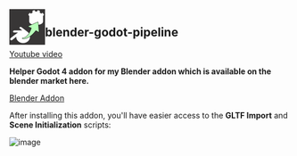 <img src="addons/blender_godot_pipeline/icon.png" width="64" align="left" />

## blender-godot-pipeline

[Youtube video](https://www.youtube.com/watch?v=Igqqg7R-4sA)
 
**Helper Godot 4 addon for my Blender addon which is available on the blender market here.**

[Blender Addon](https://blendermarket.com/products/blender-godot-pipeline-addon)

After installing this addon, you'll have easier access to the **GLTF Import** and **Scene Initialization** scripts:

![image](https://github.com/bikemurt/blender-godot-pipeline/assets/23486102/1c952d7f-ba63-4a6f-9a37-70e27d499e91)
